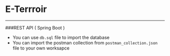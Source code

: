 E-Terrroir
=====
-----
###REST API ( Spring Boot )

* You can use `db.sql` file to import the database
* You can import the postman collection from `postman_collection.json` file to your own worksapce
